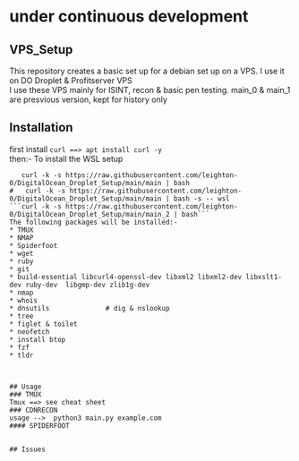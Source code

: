 # under continuous development

## VPS_Setup
This repository creates a basic set up for a debian set up on a VPS.
I use it on DO Droplet & Profitserver VPS  
I use these VPS mainly for ISINT, recon & basic pen testing.
main_0 & main_1 are presvious version, kept for history only


## Installation
first install ```curl ==> apt install curl -y```  
then:-
To install the WSL setup
```
   curl -k -s https://raw.githubusercontent.com/leighton-0/DigitalOcean_Droplet_Setup/main/main | bash
#   curl -k -s https://raw.githubusercontent.com/leighton-0/DigitalOcean_Droplet_Setup/main/main | bash -s -- wsl
```curl -k -s https://raw.githubusercontent.com/leighton-0/DigitalOcean_Droplet_Setup/main/main_2 | bash```  
The following packages will be installed:-  
* TMUX
* NMAP
* Spiderfoot
* wget
* ruby
* git
* build-essential libcurl4-openssl-dev libxml2 libxml2-dev libxslt1-dev ruby-dev  libgmp-dev zlib1g-dev
* nmap
* whois
* dnsutils              # dig & nslookup
* tree
* figlet & toilet
* neofetch
* install btop
* fzf
* tldr



## Usage
### TMUX
Tmux ==> see cheat sheet
### CDNRECON
usage -->  python3 main.py example.com
#### SPIDERFOOT


## Issues



